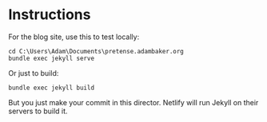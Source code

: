 # Instructions

For the blog site, use this to test locally:

```
cd C:\Users\Adam\Documents\pretense.adambaker.org
bundle exec jekyll serve
```

Or just to build:
```
bundle exec jekyll build
```

But you just make your commit in this director. Netlify will run Jekyll on their servers to build it.
